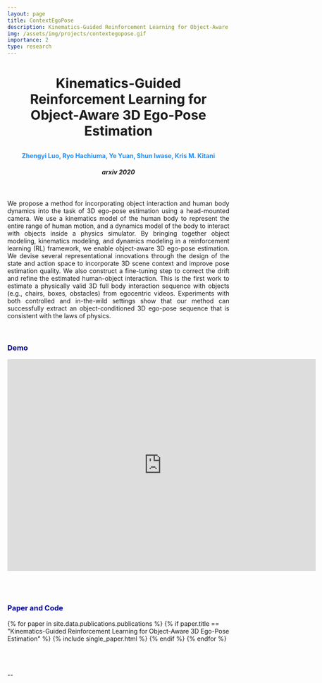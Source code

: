 ```yaml
---
layout: page
title: ContextEgoPose
description: Kinematics-Guided Reinforcement Learning for Object-Aware 3D Ego-Pose Estimation
img: /assets/img/projects/contextegopose.gif
importance: 2
type: research
---
```



<h3 style="text-align: center;font-size:30px"> Kinematics-Guided Reinforcement Learning for Object-Aware 3D Ego-Pose Estimation </h3>
<h4 style="text-align: center;color:DodgerBlue"> Zhengyi Luo, Ryo Hachiuma, Ye Yuan, Shun Iwase, Kris M. Kitani  </h4>
<h5 style="text-align: center;"> arxiv 2020 </h5>


<div class="row">
    <div class="col-sm mt-3 mt-md-0">
        <img class="img-fluid rounded z-depth-1" src="{{ '/assets/img/projects/contextegopose.png' | relative_url }}" alt="" title="example image"/>
    </div>
</div>
<!-- <div class="caption">
    This image can also have a caption. It's like magic.
</div> -->
<br>
<p  align="justify">
    We propose a method for incorporating object interaction and human body dynamics into the task of 3D ego-pose estimation using a head-mounted camera. 
We use a kinematics model of the human body to represent the entire range of human motion, and a dynamics model of the body to interact with objects inside a physics simulator. 
By bringing together object modeling, kinematics modeling, and dynamics modeling in a reinforcement learning (RL) framework, we enable object-aware 3D ego-pose estimation. 
We devise several representational innovations through the design of the state and action space  to incorporate 3D scene context and improve pose estimation quality. We also construct a fine-tuning step to correct the drift and refine the estimated human-object interaction. This is the first work to estimate a physically valid 3D full body interaction sequence with objects (e.g., chairs, boxes, obstacles) from egocentric videos. Experiments with both controlled and in-the-wild settings show that our method can successfully extract an object-conditioned 3D ego-pose sequence that is consistent with the laws of physics.

</p>

<br>


<h3 style="color:darkblue">Demo</h3>

<div class="embed-container">
<center>
  <iframe
      src="https://www.youtube.com/embed/QAK9jTUHRQU"
      width="700"
      height="480"
      frameborder="0"
      allowfullscreen="">
  </iframe>
  </center>
</div>






<br>
<br>
<br>
<h3 style="color:darkblue">Paper and Code</h3>

<div>
{% for paper in site.data.publications.publications %}
    {% if paper.title ==  "Kinematics-Guided Reinforcement Learning for Object-Aware 3D Ego-Pose Estimation" %}
        {% include single_paper.html %}
    {% endif %}
{% endfor %}
</div>

<br>
<br>
<br>
<p> -- </p>